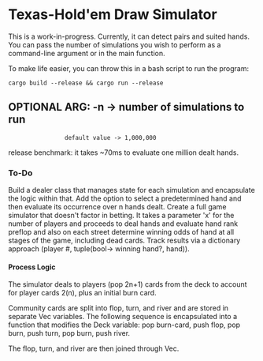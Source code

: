 # Texas-Hold'em Draw Simulator
This is a work-in-progress. Currently, it can detect pairs and suited hands. You can pass the number of simulations you wish to perform as a command-line argument or in the main function.

To make life easier, you can throw this in a bash script to run the program:
```
cargo build --release && cargo run --release
```

## OPTIONAL ARG: -n -> number of simulations to run 
                    default value -> 1,000,000
                    
release benchmark: it takes ~70ms to evaluate one million dealt hands.

### To-Do
Build a dealer class that manages state for each simulation and encapsulate the logic within that.
Add the option to select a predetermined hand and then evaluate its occurrence over n hands dealt.
Create a full game simulator that doesn't factor in betting. It takes a parameter 'x' for the number of players and proceeds to deal hands and evaluate hand rank preflop and also on each street determine winning odds of hand at all stages of the game, including dead cards. Track results via a dictionary approach (player #, tuple(bool-> winning hand?, hand)).

#### Process Logic
The simulator deals to players (pop 2n+1) cards from the deck to account for player cards 2(n), plus an initial burn card.

Community cards are split into flop, turn, and river and are stored in separate Vec variables. The following sequence is encapsulated into a function that modifies the Deck variable: pop burn-card, push flop, pop burn, push turn, pop burn, push river.

The flop, turn, and river are then joined through Vec.
